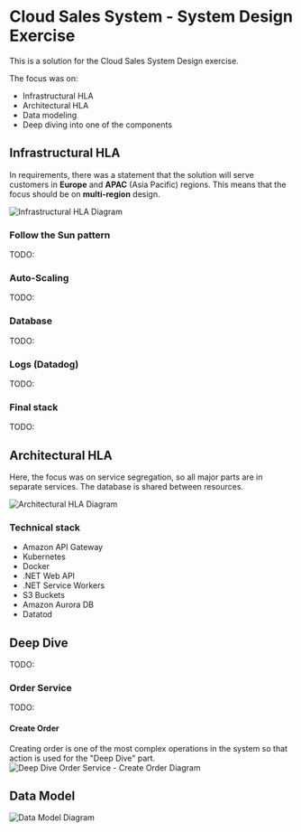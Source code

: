 # Cloud Sales System - System Design Exercise
This is a solution for the Cloud Sales System Design exercise. 

The focus was on:
- Infrastructural HLA
- Architectural HLA
- Data modeling
- Deep diving into one of the components

## Infrastructural HLA
In requirements, there was a statement that the solution will serve customers in **Europe** and **APAC** (Asia Pacific) regions. 
This means that the focus should be on **multi-region** design.

![Infrastructural HLA Diagram](system-design/CloudSalesSystem.hla.io-Infrastructure-HLA.drawio.png "Infrastructual HLA Diagram")

### Follow the Sun pattern
TODO:

### Auto-Scaling
TODO:

### Database
TODO:

### Logs (Datadog)
TODO:

### Final stack
TODO:

## Architectural HLA
Here, the focus was on service segregation, so all major parts are in separate services. The database is shared between resources.

![Architectural HLA Diagram](system-design/CloudSalesSystem.hla.io-Services-HLA.drawio.png "Architectural HLA Diagram")

### Technical stack
- Amazon API Gateway
- Kubernetes
- Docker
- .NET Web API
- .NET Service Workers
- S3 Buckets
- Amazon Aurora DB
- Datatod

## Deep Dive
TODO:

### Order Service
TODO:

#### Create Order
Creating order is one of the most complex operations in the system so that action is used for the "Deep Dive" part.
![Deep Dive Order Service - Create Order Diagram](system-design/CloudSalesSystem.hla.io-Order-Service-Deep-Dive.drawio.png "Deep Dive Order Service - Create Order Diagram")

## Data Model
![Data Model Diagram](system-design/CludSalesSystem_DB.png "Data Model Diagram")
